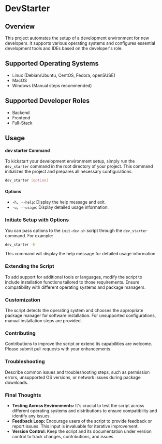 # DevStarter

## Overview

This project automates the setup of a development environment for new developers. It supports various operating systems and configures essential development tools and IDEs based on the developer's role.

## Supported Operating Systems

- Linux (Debian/Ubuntu, CentOS, Fedora, openSUSE)
- MacOS
- Windows (Manual steps recommended)

## Supported Developer Roles

- Backend
- Frontend
- Full-Stack

## Usage

#### dev starter Command
To kickstart your development environment setup, simply run the `dev_starter` command in the root directory of your project. This command initializes the project and prepares all necessary configurations.

```bash
dev_starter [option]
```

#### Options
- `-h, --help`: Display the help message and exit.
- `-u, --usage`: Display detailed usage information.

### Initiate Setup with Options
You can pass options to the `init-dev.sh` script through the `dev_starter` command. For example:

```bash
dev_starter -h
```

This command will display the help message for detailed usage information.

### Extending the Script
To add support for additional tools or languages, modify the script to include installation functions tailored to those requirements. Ensure compatibility with different operating systems and package managers.

### Customization
The script detects the operating system and chooses the appropriate package manager for software installation. For unsupported configurations, manual installation steps are provided.

### Contributing
Contributions to improve the script or extend its capabilities are welcome. Please submit pull requests with your enhancements.

### Troubleshooting
Describe common issues and troubleshooting steps, such as permission errors, unsupported OS versions, or network issues during package downloads.

### Final Thoughts
- **Testing Across Environments:** It's crucial to test the script across different operating systems and distributions to ensure compatibility and identify any issues.
- **Feedback Loop:** Encourage users of the script to provide feedback or report issues. This input is invaluable for iterative improvement.
- **Version Control:** Keep the script and its documentation under version control to track changes, contributions, and issues.

